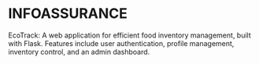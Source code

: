 # INFOASSURANCE
EcoTrack: A web application for efficient food inventory management, built with Flask. Features include user authentication, profile management, inventory control, and an admin dashboard.
